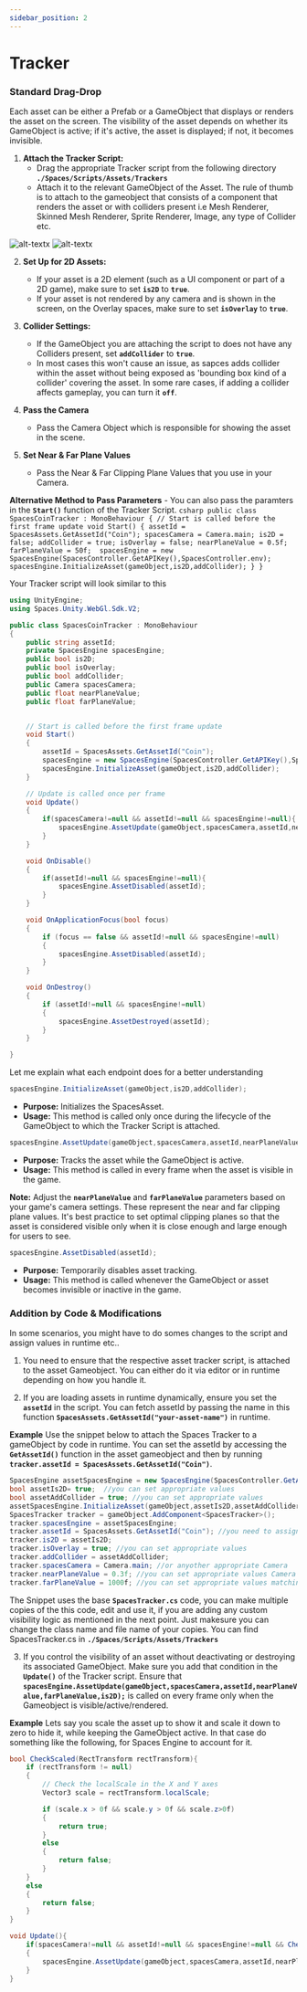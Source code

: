 ```yaml
---
sidebar_position: 2
---
```


# Tracker

### Standard Drag-Drop
Each asset can be either a Prefab or a GameObject that displays or renders the asset on the screen. The visibility of the asset depends on whether its GameObject is active; if it's active, the asset is displayed; if not, it becomes invisible.

1. **Attach the Tracker Script:**
   - Drag the appropriate Tracker script from the following directory **```./Spaces/Scripts/Assets/Trackers```**
   - Attach it to the relevant GameObject of the Asset. The rule of thumb is to attach to the gameobject that consists of a component that renders the asset or with colliders present i.e Mesh Renderer, Skinned Mesh Renderer, Sprite Renderer, Image, any type of Collider etc.

![alt-textx](@site/static/lifeCycle-assettracker2.png)
![alt-textx](@site/static/lifeCycle-assettracker1.png)

2. **Set Up for 2D Assets:**
   - If your asset is a 2D element (such as a UI component or part of a 2D game), make sure to set **`is2D`** to **`true`**.
   - If your asset is not rendered by any camera and is shown in the screen, on the Overlay spaces, make sure to set **`isOverlay`** to **`true`**.

3. **Collider Settings:**
   - If the GameObject you are attaching the script to does not have any Colliders present, set **`addCollider`** to **`true`**. 
   - In most cases this won't cause an issue, as sapces adds collider within the asset without being exposed as 'bounding box kind of a collider' covering the asset. In some rare cases, if adding a collider affects gameplay, you can turn it **```off```**.  

4. **Pass the Camera**
    - Pass the Camera Object which is responsible for showing the asset in the scene.

5. **Set Near & Far Plane Values**
    - Pass the Near & Far Clipping Plane Values that you use in your Camera.


**Alternative Method to Pass Parameters**
    - You can also pass the paramters in the **```Start()```** function of the Tracker Script.
    ```csharp
    public class SpacesCoinTracker : MonoBehaviour
    {
        // Start is called before the first frame update
        void Start()
        {
            assetId = SpacesAssets.GetAssetId("Coin");
            spacesCamera = Camera.main;
            is2D = false;
            addCollider = true;
            isOverlay = false;
            nearPlaneValue = 0.5f;
            farPlaneValue = 50f; 
            spacesEngine = new SpacesEngine(SpacesController.GetAPIKey(),SpacesController.env);
            spacesEngine.InitializeAsset(gameObject,is2D,addCollider);
        }
    }
    ```




Your Tracker script will look similar to this
```csharp
using UnityEngine;
using Spaces.Unity.WebGl.Sdk.V2;

public class SpacesCoinTracker : MonoBehaviour
{
    public string assetId;
    private SpacesEngine spacesEngine;
    public bool is2D;
    public bool isOverlay;
    public bool addCollider;
    public Camera spacesCamera;
    public float nearPlaneValue;
    public float farPlaneValue;


    // Start is called before the first frame update
    void Start()
    {
        assetId = SpacesAssets.GetAssetId("Coin");
        spacesEngine = new SpacesEngine(SpacesController.GetAPIKey(),SpacesController.env);
        spacesEngine.InitializeAsset(gameObject,is2D,addCollider);
    }

    // Update is called once per frame
    void Update()
    {
        if(spacesCamera!=null && assetId!=null && spacesEngine!=null){
            spacesEngine.AssetUpdate(gameObject,spacesCamera,assetId,nearPlaneValue,farPlaneValue,is2D,isOverlay);
        }
    }

    void OnDisable()
    {
        if(assetId!=null && spacesEngine!=null){
            spacesEngine.AssetDisabled(assetId);
        }
    }

    void OnApplicationFocus(bool focus)
    {
        if (focus == false && assetId!=null && spacesEngine!=null)
        {
            spacesEngine.AssetDisabled(assetId);
        }
    }

    void OnDestroy()
    {
        if (assetId!=null && spacesEngine!=null)
        {
            spacesEngine.AssetDestroyed(assetId);
        }
    }

}
```
Let me explain what each endpoint does for a better understanding
```csharp
spacesEngine.InitializeAsset(gameObject,is2D,addCollider);
```
- **Purpose:** Initializes the SpacesAsset.
- **Usage:** This method is called only once during the lifecycle of the GameObject to which the Tracker Script is attached.

```csharp
spacesEngine.AssetUpdate(gameObject,spacesCamera,assetId,nearPlaneValue,farPlaneValue,is2D,isOverlay);
```
- **Purpose:** Tracks the asset while the GameObject is active.
- **Usage:** This method is called in every frame when the asset is visible in the game.

**Note:** Adjust the **`nearPlaneValue`** and **`farPlaneValue`** parameters based on your game's camera settings. These represent the near and far clipping plane values. It's best practice to set optimal clipping planes so that the asset is considered visible only when it is close enough and large enough for users to see.

```csharp
spacesEngine.AssetDisabled(assetId);
```
- **Purpose:** Temporarily disables asset tracking.
- **Usage:** This method is called whenever the GameObject or asset becomes invisible or inactive in the game.





### Addition by Code & Modifications
In some scenarios, you might have to do somes changes to the script and assign values in runtime etc..

1. You need to ensure that the respective asset tracker script, is attached to the asset Gameobject. You can either do it via editor or in runtime depending on how you handle it.

2. If you are loading assets in runtime dynamically, ensure you set the **```assetId```** in the script. You can fetch assetId by passing the name in this function **```SpacesAssets.GetAssetId("your-asset-name")```** in runtime.

**Example**
Use the snippet below to attach the Spaces Tracker to a gameObject by code in runtime. You can set the assetId by accessing the **```GetAssetId()```** function in the asset gameobject and then by running **```tracker.assetId = SpacesAssets.GetAssetId("Coin")```**.

```csharp
SpacesEngine assetSpacesEngine = new SpacesEngine(SpacesController.GetAPIKey(),SpacesController.env);
bool assetIs2D= true;  //you can set appropriate values
bool assetAddCollider = true; //you can set appropriate values
assetSpacesEngine.InitializeAsset(gameObject,assetIs2D,assetAddCollider);
SpacesTracker tracker = gameObject.AddComponent<SpacesTracker>(); 
tracker.spacesEngine = assetSpacesEngine;
tracker.assetId = SpacesAssets.GetAssetId("Coin"); //you need to assign the appropriate assetId to the script
tracker.is2D = assetIs2D;
tracker.isOverlay = true; //you can set appropriate values
tracker.addCollider = assetAddCollider; 
tracker.spacesCamera = Camera.main; //or anyother appropriate Camera      
tracker.nearPlaneValue = 0.3f; //you can set appropriate values Camera
tracker.farPlaneValue = 1000f; //you can set appropriate values matching the Camera
```
The Snippet uses the base **```SpacesTracker.cs```** code, you can make multiple copies of the this code, edit and use it, if you are adding any custom visibility logic as mentioned in the next point. Just makesure you can change the class name and file name of your copies. You can find SpacesTracker.cs in **```./Spaces/Scripts/Assets/Trackers```**


3. If you control the visibility of an asset without deactivating or destroying its associated GameObject. Make sure you add that condition in the **```Update()```** of the Tracker script. Ensure that **```spacesEngine.AssetUpdate(gameObject,spacesCamera,assetId,nearPlaneValue,farPlaneValue,is2D);```** is called on every frame only when the Gameobject is visible/active/rendered.

**Example**
Lets say you scale the asset up to show it and scale it down to zero to hide it, while keeping the GameObject active. In that case do something like the following, for Spaces Engine to account for it. 

```csharp
bool CheckScaled(RectTransform rectTransform){
    if (rectTransform != null)
    {
        // Check the localScale in the X and Y axes
        Vector3 scale = rectTransform.localScale;

        if (scale.x > 0f && scale.y > 0f && scale.z>0f)
        {
            return true;
        }
        else
        {
            return false;
        }
    }
    else
    {
        return false;
    }
}

void Update(){
    if(spacesCamera!=null && assetId!=null && spacesEngine!=null && CheckScaled(GetComponent<Image>().GetComponent<RectTransform>())) //you can add any condition based on your requirements.
    {
        spacesEngine.AssetUpdate(gameObject,spacesCamera,assetId,nearPlaneValue,farPlaneValue,is2D)
    }
}
```


